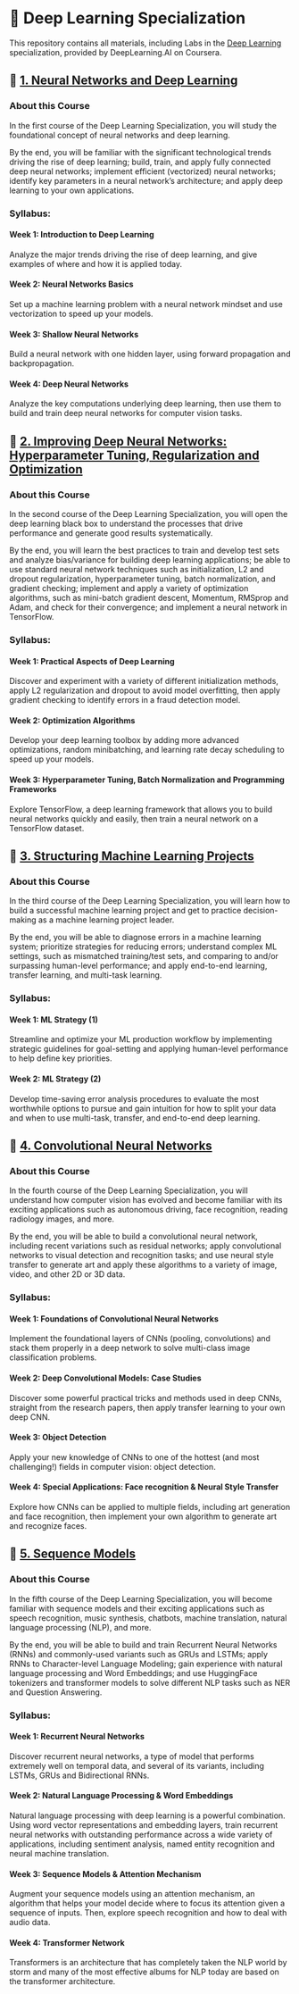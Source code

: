 # :rocket: Deep Learning Specialization
This repository contains all materials, including Labs in the [Deep Learning](https://www.coursera.org/specializations/deep-learning) specialization, provided by DeepLearning.AI on Coursera.

## :file_folder: [1. Neural Networks and Deep Learning](https://github.com/evgenyzorin/Deep-Learning/tree/main/1.%20Neural%20Networks%20and%20Deep%20Learning)
### About this Course 
In the first course of the Deep Learning Specialization, you will study the foundational concept of neural networks and deep learning. 

By the end, you will be familiar with the significant technological trends driving the rise of deep learning; build, train, and apply fully connected deep neural networks; implement efficient (vectorized) neural networks; identify key parameters in a neural network’s architecture; and apply deep learning to your own applications.
### Syllabus:
#### **Week 1:** Introduction to Deep Learning
Analyze the major trends driving the rise of deep learning, and give examples of where and how it is applied today.
#### **Week 2:** Neural Networks Basics
Set up a machine learning problem with a neural network mindset and use vectorization to speed up your models.
#### **Week 3:** Shallow Neural Networks
Build a neural network with one hidden layer, using forward propagation and backpropagation.
#### **Week 4:** Deep Neural Networks
Analyze the key computations underlying deep learning, then use them to build and train deep neural networks for computer vision tasks.

## :file_folder: [2. Improving Deep Neural Networks: Hyperparameter Tuning, Regularization and Optimization](https://github.com/evgenyzorin/Deep-Learning/tree/main/2.%20Improving%20Deep%20Neural%20Networks)
### About this Course 
In the second course of the Deep Learning Specialization, you will open the deep learning black box to understand the processes that drive performance and generate good results systematically. 

By the end, you will learn the best practices to train and develop test sets and analyze bias/variance for building deep learning applications; be able to use standard neural network techniques such as initialization, L2 and dropout regularization, hyperparameter tuning, batch normalization, and gradient checking; implement and apply a variety of optimization algorithms, such as mini-batch gradient descent, Momentum, RMSprop and Adam, and check for their convergence; and implement a neural network in TensorFlow.
### Syllabus:
#### **Week 1:** Practical Aspects of Deep Learning
Discover and experiment with a variety of different initialization methods, apply L2 regularization and dropout to avoid model overfitting, then apply gradient checking to identify errors in a fraud detection model.
#### **Week 2:** Optimization Algorithms
Develop your deep learning toolbox by adding more advanced optimizations, random minibatching, and learning rate decay scheduling to speed up your models.
#### **Week 3:** Hyperparameter Tuning, Batch Normalization and Programming Frameworks
Explore TensorFlow, a deep learning framework that allows you to build neural networks quickly and easily, then train a neural network on a TensorFlow dataset.

## :file_folder: [3. Structuring Machine Learning Projects](https://github.com/evgenyzorin/Deep-Learning/tree/main/3.%20Structuring%20Machine%20Learning%20Projects)
### About this Course 
In the third course of the Deep Learning Specialization, you will learn how to build a successful machine learning project and get to practice decision-making as a machine learning project leader. 

By the end, you will be able to diagnose errors in a machine learning system; prioritize strategies for reducing errors; understand complex ML settings, such as mismatched training/test sets, and comparing to and/or surpassing human-level performance; and apply end-to-end learning, transfer learning, and multi-task learning.
### Syllabus:
#### **Week 1:** ML Strategy (1)
Streamline and optimize your ML production workflow by implementing strategic guidelines for goal-setting and applying human-level performance to help define key priorities.
#### **Week 2:** ML Strategy (2)
Develop time-saving error analysis procedures to evaluate the most worthwhile options to pursue and gain intuition for how to split your data and when to use multi-task, transfer, and end-to-end deep learning.

## :file_folder: [4. Convolutional Neural Networks](https://github.com/evgenyzorin/Deep-Learning/tree/main/4.%20Convolutional%20Neural%20Networks)
### About this Course 
In the fourth course of the Deep Learning Specialization, you will understand how computer vision has evolved and become familiar with its exciting applications such as autonomous driving, face recognition, reading radiology images, and more.

By the end, you will be able to build a convolutional neural network, including recent variations such as residual networks; apply convolutional networks to visual detection and recognition tasks; and use neural style transfer to generate art and apply these algorithms to a variety of image, video, and other 2D or 3D data.
### Syllabus:
#### **Week 1:** Foundations of Convolutional Neural Networks
Implement the foundational layers of CNNs (pooling, convolutions) and stack them properly in a deep network to solve multi-class image classification problems.
#### **Week 2:** Deep Convolutional Models: Case Studies
Discover some powerful practical tricks and methods used in deep CNNs, straight from the research papers, then apply transfer learning to your own deep CNN.
#### **Week 3:** Object Detection
Apply your new knowledge of CNNs to one of the hottest (and most challenging!) fields in computer vision: object detection.
#### **Week 4:** Special Applications: Face recognition & Neural Style Transfer
Explore how CNNs can be applied to multiple fields, including art generation and face recognition, then implement your own algorithm to generate art and recognize faces.

## :file_folder: [5. Sequence Models](https://github.com/evgenyzorin/Deep-Learning/tree/main/5.%20Sequence%20Models)
### About this Course 
In the fifth course of the Deep Learning Specialization, you will become familiar with sequence models and their exciting applications such as speech recognition, music synthesis, chatbots, machine translation, natural language processing (NLP), and more. 

By the end, you will be able to build and train Recurrent Neural Networks (RNNs) and commonly-used variants such as GRUs and LSTMs; apply RNNs to Character-level Language Modeling; gain experience with natural language processing and Word Embeddings; and use HuggingFace tokenizers and transformer models to solve different NLP tasks such as NER and Question Answering.
### Syllabus:
#### **Week 1:** Recurrent Neural Networks
Discover recurrent neural networks, a type of model that performs extremely well on temporal data, and several of its variants, including LSTMs, GRUs and Bidirectional RNNs.
#### **Week 2:** Natural Language Processing & Word Embeddings
Natural language processing with deep learning is a powerful combination. Using word vector representations and embedding layers, train recurrent neural networks with outstanding performance across a wide variety of applications, including sentiment analysis, named entity recognition and neural machine translation.
#### **Week 3:** Sequence Models & Attention Mechanism
Augment your sequence models using an attention mechanism, an algorithm that helps your model decide where to focus its attention given a sequence of inputs. Then, explore speech recognition and how to deal with audio data.
#### **Week 4:** Transformer Network
Transformers is an architecture that has completely taken the NLP world by storm and many of the most effective albums for NLP today are based on the transformer architecture.
